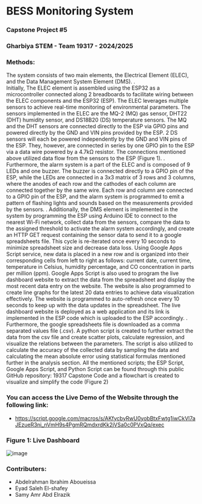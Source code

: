 # BESS Monitoring System
### Capstone Project #5
### Gharbiya STEM - Team 19317 - 2024/2025

### Methods:
The system consists of two main elements, the Electrical Element (ELEC), and the Data Management System Element (DMS). 
.    
    Initially, The ELEC element is assembled using the ESP32 as a microcontroller connected along 2 breadboards to facilitate wiring between the ELEC components and the ESP32 (ESP). The ELEC leverages multiple sensors to achieve real-time monitoring of environmental parameters. The sensors implemented in the ELEC are the MQ-2 (MQ) gas sensor, DHT22 (DHT) humidity sensor, and DS18B20 (DS) temperature sensors. The MQ and the DHT sensors are connected directly to the ESP via GPIO pins and powered directly by the GND and VIN pins provided by the ESP. 2 DS sensors will each be powered independently by the GND and VIN pins of the ESP. They, however, are connected in series by one GPIO pin to the ESP via a data wire powered by a 4.7kΩ resistor. The connections mentioned above utilized data flow from the sensors to the ESP (Figure 1).
.    
    Furthermore, the alarm system is a part of the ELEC and is composed of 9 LEDs and one buzzer. The buzzer is connected directly to a GPIO pin of the ESP, while the LEDs are connected in a 3x3 matrix of 3 rows and 3 columns, where the anodes of each row and the cathodes of each column are connected together by the same wire. Each row and column are connected to a GPIO pin of the ESP, and the alarm system is programmed to emit a pattern of flashing lights and sounds based on the measurements provided by the sensors.
.
    Additionally, the DMS element is implemented in the system by programming the ESP using Arduino IDE to connect to the nearest Wi-Fi network, collect data from the sensors, compare the data to the assigned threshold to activate the alarm system accordingly, and create an HTTP GET request containing the sensor data to send it to a google spreadsheets file. This cycle is re-iterated once every 10 seconds to minimize spreadsheet size and decrease data loss. Using Google Apps Script service, new data is placed in a new row and is organized into their corresponding cells from left to right as follows: current date, current time, temperature in Celsius, humidity percentage, and CO concentration in parts per million (ppm). Google Apps Script is also used to program the live dashboard website to extract the data from the spreadsheet and display the most recent data entry on the website. The website is also programmed to create line graphs for the latest 20 data entries to achieve data visualization effectively. The website is programmed to auto-refresh once every 10 seconds to keep up with the data updates in the spreadsheet. The live dashboard website is deployed as a web application and its link is implemented in the ESP code which is uploaded to the ESP accordingly.
.
    Furthermore, the google spreadsheets file is downloaded as a comma separated values file (.csv). A python script is created to further extract the data from the csv file and create scatter plots, calculate regression, and visualize the relations between the parameters. The script is also utilized to calculate the accuracy of the collected data by sampling the data and calculating the mean absolute error using statistical formulas mentioned further in the analysis section. All the mentioned scripts; the ESP Script, Google Apps Script, and Python Script can be found through this public GitHub repository: 19317 Capstone Code and a flowchart is created to visualize and simplify the code (Figure 2)

### You can access the Live Demo of the Website through the following link:
- https://script.google.com/macros/s/AKfycbyRwU0yobBtxFwtg1iwCkVl7aJEzueR3ni_nVmH9s4PgmRQmdxrdKk2jVSa0c0PVxQq/exec

### Figure 1: Live Dashboard
![image](https://github.com/user-attachments/assets/3c14a4f4-668f-4777-9c2e-e13bdaef9c33)

### Contributers: 
- Abdelrahman Ibrahim Aboueissa
- Eyad Saleh El-shafey
- Samy Amr Abd Elrazik
